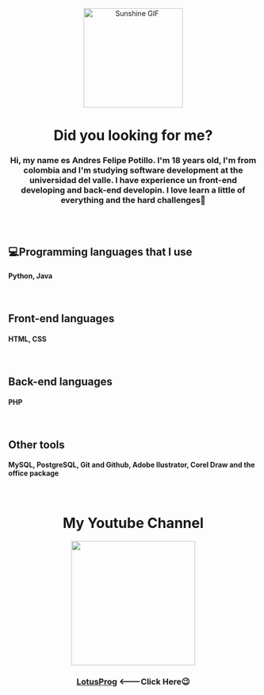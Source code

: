 <div align="center" id="imgPresentation">
  <img src="https://pa1.aminoapps.com/6401/d485c5a6f77eef1d7cfc6cac89ebe75a25d952ba_00.gif" alt="Sunshine GIF" width="200">
  <h1>Did you looking for me?</h1>
</div>

<div align= "center" id= "aboutME">
  <h3>Hi, my name es Andres Felipe Potillo. I'm 18 years old, I'm from colombia and I'm studying software development at the universidad del valle. I have experience un front-end developing and back-end developin. I love learn a little of everything and the hard challenges🌟</h2>
</div>
<br>
<br>

<div id="programmingLanguages">
  <h2>💻Programming languages that I use</h2>
  <h4>Python, Java</h4>
<br>
  <h2>Front-end languages</h2>
  <h4>HTML, CSS</h4>
<br>
  
  <h2>Back-end languages</h2>
  <h4>PHP</h4>
<br>
  
  <h2>Other tools</h2>
  <h4>MySQL, PostgreSQL, Git and Github, Adobe Ilustrator, Corel Draw and the office package </h4>
</div>
<br>

<div align="center" id="myYoutubeChannel">
  <h1>My Youtube Channel</h1>
  <img src="https://yt3.googleusercontent.com/HdlJhk6S-zn__k8EhU7-s95iA3RSEMbMr7QKDrpvvJ4uNPMwAkoltHh-pEeTvZNNSPKj-3I3=s176-c-k-c0x00ffffff-no-rj" width="250" id="brr">
  <br>
  <h3 ><a href="https://www.youtube.com/channel/UCl_gt8glUhVvL3TBv63y0qw"> LotusProg</a>     <---Click Here😉 </h3>
</div>


